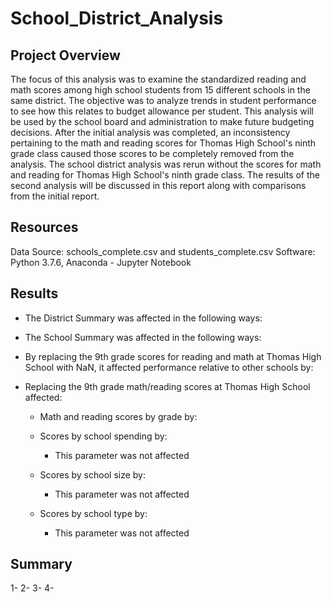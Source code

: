 # School_District_Analysis
## Project Overview
The focus of this analysis was to examine the standardized reading and math scores among high school students from 15 different schools in the same district.  The objective was to analyze trends in student performance to see how this relates to budget allowance per student. This analysis will be used by the school board and administration to make future budgeting decisions.  After the initial analysis was completed, an inconsistency pertaining to the math and reading scores for Thomas High School's ninth grade class caused those scores to be completely removed from the analysis.  The school district analysis was rerun without the scores for math and reading for Thomas High School's ninth grade class.  The results of the second analysis will be discussed in this report along with comparisons from the initial report.

## Resources
Data Source: schools_complete.csv and students_complete.csv
Software: Python 3.7.6, Anaconda - Jupyter Notebook

## Results
- The District Summary was affected in the following ways:

- The School Summary was affected in the following ways:

- By replacing the 9th grade scores for reading and math at Thomas High School with NaN, it affected performance relative to other schools by:

- Replacing the 9th grade math/reading scores at Thomas High School affected:
  - Math and reading scores by grade by:

  - Scores by school spending by:
    - This parameter was not affected
  - Scores by school size by:
    - This parameter was not affected
  - Scores by school type by:
    - This parameter was not affected
## Summary 
1- 
2- 
3- 
4- 
